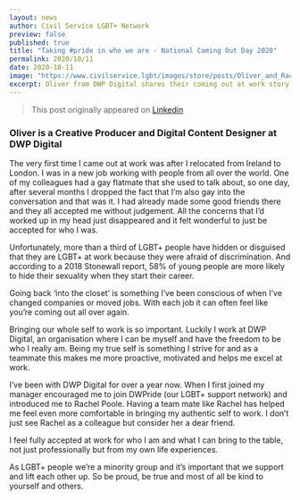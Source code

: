 ```yaml
---
layout: news
author: Civil Service LGBT+ Network
preview: false
published: true
title: "Taking #pride in who we are - National Coming Out Day 2020"
permalink: 2020/10/11
date: 2020-10-11
image: "https://www.civilservice.lgbt/images/store/posts/Oliver_and_Rachel.jpg"
excerpt: Oliver from DWP Digital shares their coming out at work story.
---
```


> This post originally appeared on [Linkedin](https://www.linkedin.com/pulse/taking-pride-who-we-oliver-walsh/?trackingId=XmhlmbNVSRe2bwXhP7YhzA%3D%3D)

### Oliver is a Creative Producer and Digital Content Designer at DWP Digital

The very first time I came out at work was after I relocated from Ireland to London. I was in a new job working with people from all over the world. One of my colleagues had a gay flatmate that she used to talk about, so one day, after several months I dropped the fact that I’m also gay into the conversation and that was it. I had already made some good friends there and they all accepted me without judgement. All the concerns that I’d worked up in my head just disappeared and it felt wonderful to just be accepted for who I was.

Unfortunately, more than a third of LGBT+ people have hidden or disguised that they are LGBT+ at work because they were afraid of discrimination. And according to a 2018 Stonewall report, 58% of young people are more likely to hide their sexuality when they start their career.

Going back ‘into the closet’ is something I’ve been conscious of when I’ve changed companies or moved jobs. With each job it can often feel like you’re coming out all over again.

Bringing our whole self to work is so important. Luckily I work at DWP Digital, an organisation where I can be myself and have the freedom to be who I really am. Being my true self is something I strive for and as a teammate this makes me more proactive, motivated and helps me excel at work.

I’ve been with DWP Digital for over a year now. When I first joined my manager encouraged me to join DWPride (our LGBT+ support network) and introduced me to Rachel Poole. Having a team mate like Rachel has helped me feel even more comfortable in bringing my authentic self to work. I don’t just see Rachel as a colleague but consider her a dear friend.

I feel fully accepted at work for who I am and what I can bring to the table, not just professionally but from my own life experiences.

As LGBT+ people we’re a minority group and it’s important that we support and lift each other up. So be proud, be true and most of all be kind to yourself and others.
